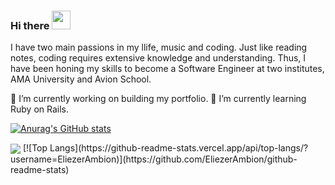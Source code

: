 ### Hi there <img src="https://raw.githubusercontent.com/MartinHeinz/MartinHeinz/master/wave.gif" width="30px">

I have two main passions in my llife, music and coding. Just like reading notes, coding requires extensive knowledge and understanding. Thus, I have been honing my skills to become a Software Engineer at two institutes, AMA University and Avion School.

🔭 I’m currently working on building my portfolio.
🌱 I’m currently learning Ruby on Rails.

[![Anurag's GitHub stats](https://github-readme-stats.vercel.app/api?username=EliezerAmbion&show_icons=true&theme=radical)](https://github.com/EliezerAmbion/github-readme-stats)

<img align="center" src="https://github-readme-stats.vercel.app/api/<CARD_TYPE>/?username=<USERNAME>&theme=<THEME_NAME>" />
[![Top Langs](https://github-readme-stats.vercel.app/api/top-langs/?username=EliezerAmbion)](https://github.com/EliezerAmbion/github-readme-stats)

<!--
**EliezerAmbion/EliezerAmbion** is a ✨ _special_ ✨ repository because its `README.md` (this file) appears on your GitHub profile.

Here are some ideas to get you started:

- 🔭 I’m currently working on ...
- 🌱 I’m currently learning ...
- 👯 I’m looking to collaborate on ...
- 🤔 I’m looking for help with ...
- 💬 Ask me about ...
- 📫 How to reach me: ...
- 😄 Pronouns: ...
- ⚡ Fun fact: ...
-->
